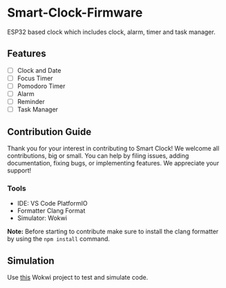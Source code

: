 # Smart-Clock-Firmware

ESP32 based clock which includes clock, alarm, timer and task manager.

## Features

- [ ] Clock and Date
- [ ] Focus Timer
- [ ] Pomodoro Timer
- [ ] Alarm
- [ ] Reminder
- [ ] Task Manager

## Contribution Guide

Thank you for your interest in contributing to Smart Clock! We welcome all contributions, big or small. You can help by filing issues, adding documentation, fixing bugs, or implementing features. We appreciate your support!

### Tools

- IDE: VS Code PlatformIO
- Formatter Clang Format
- Simulator: Wokwi

**Note:** Before starting to contribute make sure to install the clang formatter by using the `npm install` command.

## Simulation

Use [this](https://wokwi.com/projects/369218907820721153) Wokwi project to test and simulate code.
